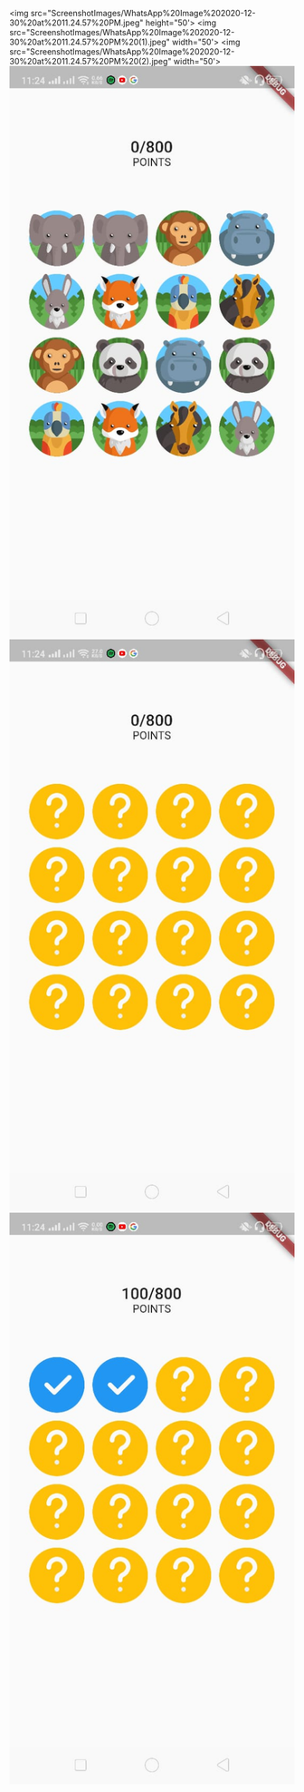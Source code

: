 <img src="ScreenshotImages/WhatsApp%20Image%202020-12-30%20at%2011.24.57%20PM.jpeg" height="50'>
<img src="ScreenshotImages/WhatsApp%20Image%202020-12-30%20at%2011.24.57%20PM%20(1).jpeg" width="50'>
<img src="ScreenshotImages/WhatsApp%20Image%202020-12-30%20at%2011.24.57%20PM%20(2).jpeg" width="50'>
![](ScreenshotImages/WhatsApp%20Image%202020-12-30%20at%2011.24.57%20PM.jpeg)
![](ScreenshotImages/WhatsApp%20Image%202020-12-30%20at%2011.24.57%20PM%20(1).jpeg)
![](ScreenshotImages/WhatsApp%20Image%202020-12-30%20at%2011.24.57%20PM%20(2).jpeg)


